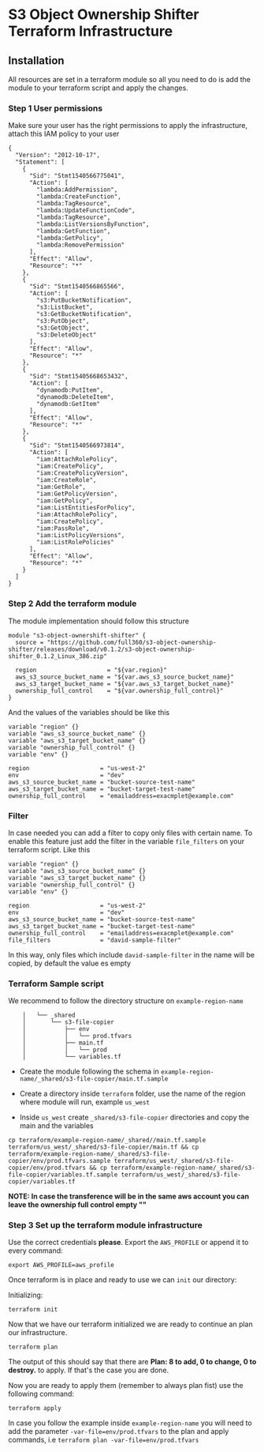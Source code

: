 # S3 Object Ownership Shifter Terraform Infrastructure

## Installation

All resources are set in a terraform module so all you need to do is add the module to your terraform script and apply the changes.

### Step 1 User permissions

Make sure your user has the right permissions to apply the infrastructure, attach this IAM policy to your user

```
{
  "Version": "2012-10-17",
  "Statement": [
    {
      "Sid": "Stmt1540566775041",
      "Action": [
        "lambda:AddPermission",
        "lambda:CreateFunction",
        "lambda:TagResource",
        "lambda:UpdateFunctionCode",
        "lambda:TagResource",
        "lambda:ListVersionsByFunction",
        "lambda:GetFunction",
        "lambda:GetPolicy",
        "lambda:RemovePermission"
      ],
      "Effect": "Allow",
      "Resource": "*"
    },
    {
      "Sid": "Stmt1540566865566",
      "Action": [
        "s3:PutBucketNotification",
        "s3:ListBucket",
        "s3:GetBucketNotification",
        "s3:PutObject",
        "s3:GetObject",
        "s3:DeleteObject"
      ],
      "Effect": "Allow",
      "Resource": "*"
    },
    {
      "Sid": "Stmt15405668653432",
      "Action": [
        "dynamodb:PutItem",
        "dynamodb:DeleteItem",
        "dynamodb:GetItem"
      ],
      "Effect": "Allow",
      "Resource": "*"
    },
    {
      "Sid": "Stmt1540566973814",
      "Action": [
        "iam:AttachRolePolicy",
        "iam:CreatePolicy",
        "iam:CreatePolicyVersion",
        "iam:CreateRole",
        "iam:GetRole",
        "iam:GetPolicyVersion",
        "iam:GetPolicy",
        "iam:ListEntitiesForPolicy",
        "iam:AttachRolePolicy",
        "iam:CreatePolicy",
        "iam:PassRole",
        "iam:ListPolicyVersions",
        "iam:ListRolePolicies"
      ],
      "Effect": "Allow",
      "Resource": "*"
    }
  ]
}
```

### Step 2 Add the terraform module
The module implementation should follow this structure

```
module "s3-object-ownershift-shifter" {
  source = "https://github.com/full360/s3-object-ownership-shifter/releases/download/v0.1.2/s3-object-ownership-shifter_0.1.2_Linux_386.zip"

  region                    = "${var.region}"
  aws_s3_source_bucket_name = "${var.aws_s3_source_bucket_name}"
  aws_s3_target_bucket_name = "${var.aws_s3_target_bucket_name}"
  ownership_full_control    = "${var.ownership_full_control}"
}
```

And the values of the variables should be like this

```
variable "region" {}
variable "aws_s3_source_bucket_name" {}
variable "aws_s3_target_bucket_name" {}
variable "ownership_full_control" {}
variable "env" {}

region                    = "us-west-2"
env                       = "dev"
aws_s3_source_bucket_name = "bucket-source-test-name"
aws_s3_target_bucket_name = "bucket-target-test-name"
ownership_full_control    = "emailaddress=exacmplet@example.com"
```

### Filter

In case needed you can add a filter to copy only files with certain name. To enable this feature just add the filter in the variable `file_filters` on your terraform script. Like this

```
variable "region" {}
variable "aws_s3_source_bucket_name" {}
variable "aws_s3_target_bucket_name" {}
variable "ownership_full_control" {}
variable "env" {}

region                    = "us-west-2"
env                       = "dev"
aws_s3_source_bucket_name = "bucket-source-test-name"
aws_s3_target_bucket_name = "bucket-target-test-name"
ownership_full_control    = "emailaddress=exacmplet@example.com"
file_filters              = "david-sample-filter"
```

In this way, only files which include `david-sample-filter` in the name will be copied, by default the value es empty

### Terraform Sample script

We recommend to follow the directory structure on `example-region-name`

```    ├── example-region-name
    │   └── _shared
    │       └── s3-file-copier
    │           ├── env
    │           │   └── prod.tfvars
    │           ├── main.tf
    │           │   └── prod
    │           └── variables.tf
```

- Create the module following the schema in `example-region-name/_shared/s3-file-copier/main.tf.sample`

- Create a directory inside `terraform` folder, use the name of the region where module will run, example `us_west`

- Inside `us_west` create `_shared/s3-file-copier` directories and copy the main and the variables

```
cp terraform/example-region-name/_shared//main.tf.sample terraform/us_west/_shared/s3-file-copier/main.tf && cp terraform/example-region-name/_shared/s3-file-copier/env/prod.tfvars.sample terraform/us_west/_shared/s3-file-copier/env/prod.tfvars && cp terraform/example-region-name/_shared/s3-file-copier/variables.tf.sample terraform/us_west/_shared/s3-file-copier/variables.tf
```

**NOTE: In case the transference will be in the same aws account you can leave the ownership full control empty ""**

### Step 3 Set up the terraform module infrastructure

Use the correct credentials **please**. Export the `AWS_PROFILE` or append it to
every command:

    export AWS_PROFILE=aws_profile

Once terraform is in place and ready to use we can `init` our directory:

Initializing:

    terraform init

Now that we have our terraform initialized we are ready to continue an plan our infrastructure.

    terraform plan

The output of this should say that there are **Plan: 8 to add, 0 to change, 0 to destroy.** to apply. If that's
the case you are done.

Now you are ready to apply them (remember to always plan fist) use the following command:

    terraform apply

In case you follow the example inside `example-region-name` you will need to add the parameter `-var-file=env/prod.tfvars` to the plan and apply commands, i.e `terraform plan -var-file=env/prod.tfvars`